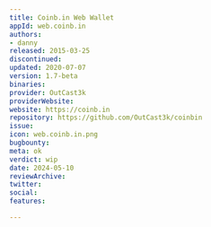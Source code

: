 ```yaml
---
title: Coinb.in Web Wallet
appId: web.coinb.in
authors:
- danny
released: 2015-03-25
discontinued: 
updated: 2020-07-07
version: 1.7-beta
binaries: 
provider: OutCast3k
providerWebsite: 
website: https://coinb.in
repository: https://github.com/OutCast3k/coinbin
issue: 
icon: web.coinb.in.png
bugbounty: 
meta: ok
verdict: wip
date: 2024-05-10
reviewArchive: 
twitter: 
social: 
features: 

---
```


